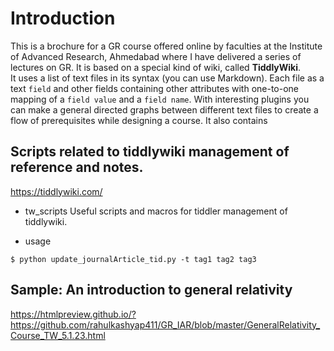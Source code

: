 # Introduction

This is a brochure for a GR course offered online by faculties at the Institute of Advanced Research, Ahmedabad where I have delivered a series of lectures on GR.
It is based on a special kind of wiki, called **TiddlyWiki**.  
It uses a list of text files in its syntax (you can use Markdown). Each file as a text `field` and other fields containing other attributes with one-to-one mapping of a `field value` and a `field name`. With interesting plugins you can make a general directed graphs between different text files to create a flow of prerequisites while designing a course. 
It also contains 

## Scripts related to tiddlywiki management of reference and notes. 

https://tiddlywiki.com/
 
* tw_scripts
Useful scripts and macros for tiddler management of tiddlywiki. 

* usage
~~~
$ python update_journalArticle_tid.py -t tag1 tag2 tag3
~~~

## Sample: An introduction to general relativity 

https://htmlpreview.github.io/?https://github.com/rahulkashyap411/GR_IAR/blob/master/GeneralRelativity_Course_TW_5.1.23.html



